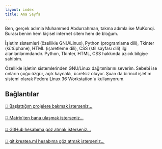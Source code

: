 ```yaml
---
layout: index
title: Ana Sayfa
---
```

Ben, gerçek adımla Muhammed Abdurrahman, takma adımla ise MuKonqi. Burası benim hem kişisel internet sitem hem de bloğum.

İşletim sistemleri (özellikle GNU/Linux), Python (programlama dili), Tkinter (kütüphane), HTML (işaretleme dili), CSS (stil sayfası dili) ilgi alanlanlarımdandır. Python, Tkinter, HTML, CSS hakkında azıcık bilgiye sahibim.

Özellikle işletim sistemlerinden GNU/Linux dağıtımlarını severim. Sebebi ise onların çoğu özgür, açık kaynaklı, ücretsiz oluyor. Şuan da birincil işletim sistemi olarak Fedora Linux 36 Workstation'u kullanıyorum.
## Bağlantılar
[◻️ Başlattığım projelere bakmak isterseniz...](/projelerim.html)

[◻️ Matrix'ten bana ulaşmak isterseniz...](https://matrix.to/#/@mukonqi:kde.org)

[◻️ GitHub hesabıma göz atmak isterseniz...](https://github.com/MuKonqi)

[◻️ git.kreatea.ml hesabıma göz atmak isterseniz...](https://git.kreatea.ml/MuKonqi)